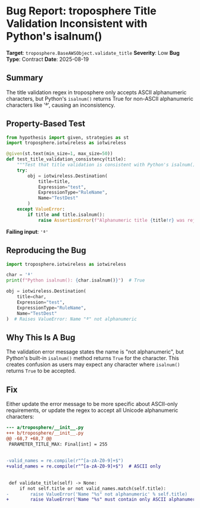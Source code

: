 # Bug Report: troposphere Title Validation Inconsistent with Python's isalnum()

**Target**: `troposphere.BaseAWSObject.validate_title`
**Severity**: Low
**Bug Type**: Contract
**Date**: 2025-08-19

## Summary

The title validation regex in troposphere only accepts ASCII alphanumeric characters, but Python's `isalnum()` returns True for non-ASCII alphanumeric characters like 'ª', causing an inconsistency.

## Property-Based Test

```python
from hypothesis import given, strategies as st
import troposphere.iotwireless as iotwireless

@given(st.text(min_size=1, max_size=50))
def test_title_validation_consistency(title):
    """Test that title validation is consistent with Python's isalnum()."""
    try:
        obj = iotwireless.Destination(
            title=title,
            Expression="test",
            ExpressionType="RuleName",
            Name="TestDest"
        )
    except ValueError:
        if title and title.isalnum():
            raise AssertionError(f"Alphanumeric title {title!r} was rejected")
```

**Failing input**: `'ª'`

## Reproducing the Bug

```python
import troposphere.iotwireless as iotwireless

char = 'ª'
print(f"Python isalnum(): {char.isalnum()}")  # True

obj = iotwireless.Destination(
    title=char,
    Expression="test", 
    ExpressionType="RuleName",
    Name="TestDest"
)  # Raises ValueError: Name "ª" not alphanumeric
```

## Why This Is A Bug

The validation error message states the name is "not alphanumeric", but Python's built-in `isalnum()` method returns `True` for the character. This creates confusion as users may expect any character where `isalnum()` returns `True` to be accepted.

## Fix

Either update the error message to be more specific about ASCII-only requirements, or update the regex to accept all Unicode alphanumeric characters:

```diff
--- a/troposphere/__init__.py
+++ b/troposphere/__init__.py
@@ -68,7 +68,7 @@
 PARAMETER_TITLE_MAX: Final[int] = 255
 
 
-valid_names = re.compile(r"^[a-zA-Z0-9]+$")
+valid_names = re.compile(r"^[a-zA-Z0-9]+$")  # ASCII only
 
 
 def validate_title(self) -> None:
     if not self.title or not valid_names.match(self.title):
-        raise ValueError('Name "%s" not alphanumeric' % self.title)
+        raise ValueError('Name "%s" must contain only ASCII alphanumeric characters' % self.title)
```